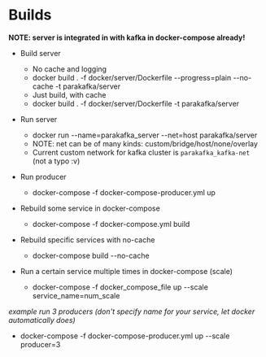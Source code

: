# Builds
**NOTE: server is integrated in with kafka in docker-compose already!**
- Build server
  - No cache and logging
  - docker build . -f docker/server/Dockerfile --progress=plain --no-cache -t parakafka/server
  - Just build, with cache
  - docker build . -f docker/server/Dockerfile -t parakafka/server

- Run server
  - docker run --name=parakafka_server --net=host parakafka/server
  - NOTE: net can be of many kinds: custom/bridge/host/none/overlay
  - Current custom network for kafka cluster is `parakafka_kafka-net` (not a typo :v)

- Run producer
  - docker-compose -f docker-compose-producer.yml up

- Rebuild some service in docker-compose
  - docker-compose -f docker-compose.yml build

- Rebuild specific services with no-cache
  - docker-compose build --no-cache <service1> <service2>

- Run a certain service multiple times in docker-compose (scale)
  - docker-compose -f docker_compose_file up --scale service_name=num_scale

*example run 3 producers (don't specify name for your service, let docker automatically does)*

 - docker-compose -f docker-compose-producer.yml up --scale producer=3
 